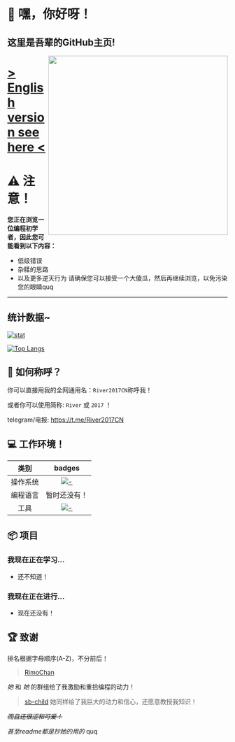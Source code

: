 <div>
  <span>
    <h1> 👐 嘿，你好呀！</h1>
    <h2>这里是吾辈的GitHub主页!</h2>
  </span>
    <img src="https://avatars.githubusercontent.com/u/78515395?v=4" align='right' width='410px'>
  </a>
</div>

# [> English version see here <](./README.en.md)

# ⚠️ 注意！
**您正在浏览一位编程初学者，因此您可能看到以下内容：**
- 低级错误
- 杂糅的思路
- 以及更多逆天行为
请确保您可以接受一个大傻瓜，然后再继续浏览，以免污染您的眼睛quq

---

## 统计数据~

[![stat](https://github-readme-stats.vercel.app/api?username=River2017CN&show_icons=true&icon_color=0366d6&theme=dark)]()

[![Top Langs](https://github-readme-stats.vercel.app/api/top-langs/?username=River2017CN&layout=compact&icon_color=0366d6&theme=dark)]()



## 📛 如何称呼？

你可以直接用我的全网通用名：`River2017CN`称呼我！

或者你可以使用简称: `River` 或 `2017` ！ 

telegram/电报: https://t.me/River2017CN



## 💻 工作环境！
类别|badges
:---:|:---:
操作系统|[![-](https://img.shields.io/badge/Windows-0078D4?style=flat-square&logo=Windows11&logoColor=white)]()
编程语言|暂时还没有！
工具|[![-](https://img.shields.io/badge/VSCode-0066b8?style=flat-square&logo=visualstudiocode&logoColor=white)]()

## 📦 项目

###  我现在正在学习...

* 还不知道！

### 我现在正在进行...

* 现在还没有！

## 🏆 致谢
排名根据字母顺序(A-Z)，不分前后！

>[RimoChan](https://github.com/RimoChan)

_她_ 和 _她_ 的群组给了我激励和重拾编程的动力！

>[sb-child](https://github.com/sb-child)
她同样给了我巨大的动力和信心，还愿意教授我知识！

~~*而且还很涩和可爱！*~~

*甚至readme都是抄她的用的* quq

<!--
**River2017CN/River2017CN** is a ✨ _special_ ✨ repository because its `README.md` (this file) appears on your GitHub profile.

Here are some ideas to get you started:

- 🔭 I’m currently working on ...
- 🌱 I’m currently learning ...
- 👯 I’m looking to collaborate on ...
- 🤔 I’m looking for help with ...
- 💬 Ask me about ...
- 📫 How to reach me: ...
- 😄 Pronouns: ...
- ⚡ Fun fact: ...
-->
